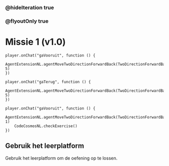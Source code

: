 ### @hideIteration true
### @flyoutOnly true
# Missie 1 (v1.0)

```blocks
player.onChat("gaVooruit", function () {
    AgentExtensionNL.agentMoveTwoDirectionForwardBack(TwoDirectionForwardBack.Forward, 5)
})

player.onChat("gaTerug", function () {
	AgentExtensionNL.agentMoveTwoDirectionForwardBack(TwoDirectionForwardBack.Back, 5)
})

```

```template
player.onChat("gaVooruit", function () {
    AgentExtensionNL.agentMoveTwoDirectionForwardBack(TwoDirectionForwardBack.Forward, 1)
    CodeCosmosNL.checkExercise()
})

```

## Gebruik het leerplatform
Gebruik het leerplatform om de oefening op te lossen.